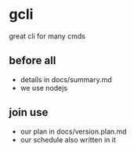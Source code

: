 # gcli
great cli for many cmds


## before all 
* details in docs/summary.md
* we use nodejs


## join use
* our plan in docs/version.plan.md
* our schedule also written in it 